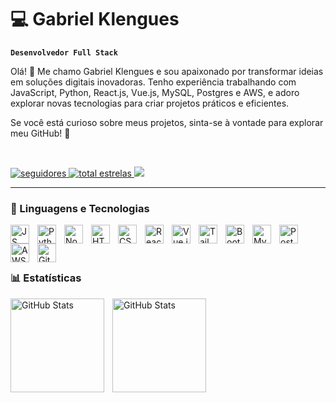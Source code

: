 # 💻 Gabriel Klengues

**`Desenvolvedor Full Stack`**

Olá! 👋 Me chamo Gabriel Klengues e sou apaixonado por transformar ideias em soluções digitais inovadoras. Tenho experiência trabalhando com JavaScript, Python, React.js, Vue.js, MySQL, Postgres e AWS, e adoro explorar novas tecnologias para criar projetos práticos e eficientes.

Se você está curioso sobre meus projetos, sinta-se à vontade para explorar meu GitHub! 🚀

<br>
<p align="left">
  <a href="https://github.com/Kexee?tab=followers">
    <img alt="seguidores" title="Me siga no GitHub" src="https://custom-icon-badges.demolab.com/github/followers/Kexee?color=cc0029&labelColor=e1002d&style=for-the-badge&logo=person-add&label=Follow&logoColor=white"/>
  </a>
  <a href="https://github.com/Kexee?tab=repositories&sort=stargazers">
    <img alt="total estrelas" title="Total de estrelas no GitHub" src="https://custom-icon-badges.demolab.com/github/stars/Kexee?color=yellow&style=for-the-badge&labelColor=yellow&logo=star"/>
  </a>
  <a href="https://www.linkedin.com/in/gabriel-klengues/">
    <img src="https://custom-icon-badges.demolab.com/badge/-Linkedin-0a66c2?style=for-the-badge&logo=linkedin&logoColor=white"/>
  </a>
</p>

---

### 🤖 Linguagens e Tecnologias



<img alt="JS" title="JS" align="left" width="30px" style="padding-right: 10px" src="https://cdn.jsdelivr.net/gh/devicons/devicon@latest/icons/javascript/javascript-original.svg" />
<img alt="Python" title="Python" align="left" width="30px" style="padding-right: 10px" src="https://cdn.jsdelivr.net/gh/devicons/devicon@latest/icons/python/python-original.svg" />
<img alt="Node.js" title="Node.js" align="left" width="30px" style="padding-right: 10px" src="https://cdn.jsdelivr.net/gh/devicons/devicon@latest/icons/nodejs/nodejs-original.svg" />
<img alt="HTML5" title="HTML5" align="left" width="30px" style="padding-right: 10px" src="https://cdn.jsdelivr.net/gh/devicons/devicon@latest/icons/html5/html5-original.svg" />
<img alt="CSS3" title="CSS3" align="left" width="30px" style="padding-right: 10px" src="https://cdn.jsdelivr.net/gh/devicons/devicon@latest/icons/css3/css3-original.svg" />
<img alt="React.js" title="React.js" align="left" width="30px" style="padding-right: 10px" src="https://cdn.jsdelivr.net/gh/devicons/devicon@latest/icons/react/react-original.svg" />
<img alt="Vue.js" title="Vue.js" align="left" width="30px" style="padding-right: 10px" src="https://cdn.jsdelivr.net/gh/devicons/devicon@latest/icons/vuejs/vuejs-original.svg" /><img alt="Tailwind" title="Tailwind" align="left" width="30px" style="padding-right: 10px" src="https://cdn.jsdelivr.net/gh/devicons/devicon@latest/icons/tailwindcss/tailwindcss-original.svg" />
<img alt="Bootstrap" title="Bootstrap" align="left" width="30px" style="padding-right: 10px" src="https://cdn.jsdelivr.net/gh/devicons/devicon@latest/icons/bootstrap/bootstrap-original.svg" />
<img alt="MySQL" title="MySQL" align="left" width="30px" style="padding-right: 10px" src="https://cdn.jsdelivr.net/gh/devicons/devicon@latest/icons/mysql/mysql-original.svg" />
<img alt="Postgres" title="Postgres" align="left" width="30px" style="padding-right: 10px" src="https://cdn.jsdelivr.net/gh/devicons/devicon@latest/icons/postgresql/postgresql-original.svg" />
<img alt="AWS" title="AWS" align="left" width="30px" style="padding-right: 10px" src="https://cdn.jsdelivr.net/gh/devicons/devicon@latest/icons/amazonwebservices/amazonwebservices-original-wordmark.svg" />
<img alt="Git" title="Git" align="left" width="30px" style="padding-right: 10px" src="https://cdn.jsdelivr.net/gh/devicons/devicon@latest/icons/git/git-original.svg" />

<br>
<br>
<br>

### 📊 Estatísticas

<img
  align="left"
  alt="GitHub Stats" 
  title="GitHub Stats" 
  height="150" 
  style="padding-right: 10px" 
  src="https://github-readme-stats.vercel.app/api?username=Kexee&show_icons=true&theme=github_dark&include_all_commits=true&locale=pt-br&hide=contribs" 
/><img
  align="left" 
  alt="GitHub Stats" 
  title="GitHub Stats"
  height="150"
  style="padding-right: 10px" 
  src="https://github-readme-stats.vercel.app/api/top-langs/?username=Kexee&theme=github_dark&locale=pt-br" 
/>
